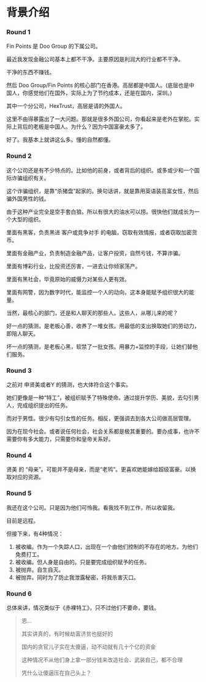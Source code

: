 # 背景介绍

### Round 1

Fin Points 是 Doo Group 的下属公司。

最近我发现金融公司基本上都不干净。主要原因是利润大的行业都不干净。

干净的东西不赚钱。



然后 Doo Group/Fin Points 的核心部门在香港。高层都是中国人。(底层也是中国人，你感觉他们在国外，实际上为了节约成本，还是在国内，深圳。)

其中一个分公司，HexTrust，高层是请的外国人。



这里不由得暴露出了一大问题。那就是很多外国公司，你看起来是老外在掌舵。实际上背后的老板是中国人。为什么？因为中国富豪太多了。



好了。我基本上就讲这么多。懂的自然都懂。

### Round 2

这个公司还是有不少特点的。比如他的前身，或者背后的组织。或多或少和一个国际诈骗组织有关。

这个诈骗组织，是靠“杀猪盘”起家的。换句话讲，就是靠用英语装高富女性，然后骗外国男性的钱。



由于这种产业完全是空手套白狼。所以有很大的油水可以捞。很快他们就成长为一个大型的组织。

里面有黑客，负责黑进 客户或竞争对手 的电脑，窃取有效情报，或者窃取加密货币。

里面有金融产业，负责制造金融产品，让客户投资，自然亏钱，不算诈骗。

里面有博彩行业，比投资还厉害，一进去让你倾家荡产。

里面有黑社会，毕竟原始的威慑力对某些人更有效。

里面有网警，因为数字时代，能监控一个人的动向，这本身能赋予组织很大的能量。



当然，最核心的部门，还是和人聊天的那些人。这些人，从哪儿来的呢？

好一点的猜测，是老板心善，收养了一堆女孩。用最低的支出换取她们的劳动力，即陪人聊天。

坏一点的猜测，是老板心黑，软禁了一批女孩。用暴力+监控的手段，让她们替他们服务。

### Round 3

之前对 申贤美或者Y 的猜测，也大体符合这个事实。

她们更像是一种“特工”，被组织赋予了特殊使命。通过提升学历、美貌，去勾引男人，完成组织提出的任务。

而对于男性。很少有勾引女性的任务。相反，更强调去到各大公司做高层管理。

因为在现今社会。或者说任何社会，社会关系都是极其重要的。要办成事，也许不需要你有多大能力，只需要你和皇帝关系好。

### Round 4

贤美 的 “母亲”。可能并不是母亲，而是“老鸨”。更喜欢她能嫁给超级富豪。以换取对应的资源。

### Round 5

我还在这个公司。只是因为他们可怜我。看我找不到工作，所以收留我。

目前是远程。

但接下来，有4种情况：

1. 被收编。作为一个失踪人口，出现在一个由他们控制的不存在的地方。为他们免费打工。
2. 被收编。但人身是自由的。只是要完成组织赋予的任务。
3. 被抛弃。自生自灭。
4. 被抛弃。同时为了防止我泄露秘密，将我杀害灭口。

### Round 6

总体来讲，情况类似于《赤裸特工》，只不过他们不要命，要钱。

> 恩…
>
> 其实讲真的，有时候劫富济贫也挺好的
>
> 国内的贪官儿子实在太傻逼，动不动就有几十个亿的资金
>
> 这种情况不从他们身上拿一部分钱来改造社会、武装自己，都不合理
>
> 凭什么让傻逼压在自己头上？
